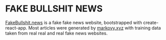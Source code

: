 # FAKE BULLSHIT NEWS

[FakeBullshit.news](http://fakebullshit.news) is a fake fake news website, bootstrapped with create-react-app. Most articles were generated by [markovy.xyz](http://markovy.xyz) with training data taken from real real and real fake news websites.
